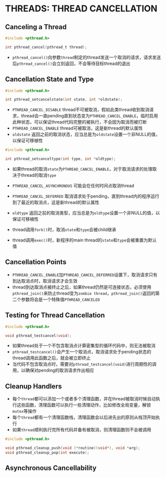 # THREADS: THREAD CANCELLATION

## Canceling a Thread
```c
#include <pthread.h>

int pthread_cancel(pthread_t thread);
```
- `pthread_cancel()`向参数`thread`制定的thread发送一个取消的请求，请求发送后`pthread_cancel()`会立刻返回，不会等待目标thread的退出

## Cancellation State and Type
```c
#include <pthread.h>

int pthread_setcancelstate(int state, int *oldstate);
```
- `PTHREAD_CANCEL_DISABLE` thread不可被取消，假如此类thread收到取消请求，thread会一直pending直到状态变为`PTHREAD_CANCEL_ENABLE`，临时启用此种状态，可以保证thread代码完整的被执行，不会因为取消而被打断
- `PTHREAD_CANCEL_ENABLE` thread可被取消，这是新thread的默认属性
- `oldstate` 返回之前的取消状态，应当总是为`oldstate`设置一个非NULL的值，以保证可移植性

```c
#include <pthread.h>

int pthread_setcanceltype(int type, int *oldtype);
```
- 如果thread的取消`state`为`PTHREAD_CANCEL_ENABLE`，对于取消请求的处理取决于thread的取消`type`
- `PTHREAD_CANCEL_ASYNCHRONOUS` 可能会在任何时间点取消thread
- `PTHREAD_CANCEL_DEFERRED` 取消请求处于pending，直到thread内的程序运行到了最近的取消点，这是新thread的默认属性
- `oldtype` 返回之前的取消类型，应当总是为`oldtype`设置一个非NULL的值，以保证可移植性

- thread调用`fork()`时，取消`state`和`type`会被child继承
- thread调用`exec()`时，新程序的main thread的`state`和`type`会被重置为默认值

## Cancellation Points
- `PTHREAD_CANCEL_ENABLE`加`PTHREAD_CANCEL_DEFERRED`设置下，取消请求只有到达取消点时，取消请求才会生效
- thread到达取消点被终止之后，如果thread仍然是可连接状态，必须使用`pthread_join()`来防止thread变为`zombie thread`，`pthread_join()`返回的第二个参数将会是一个特殊值`PTHREAD_CANCELED`

## Testing for Thread Cancellation
```c
#include <pthread.h>

void pthread_testcancel(void);
```
- 如果thread处于一个不包含取消点计算密集型的循环代码中，则无法被取消
- `pthread_testcancel()`会产生一个取消点，取消请求处于pending状态的thread调用此函数之后，就会被立即终止
- 当代码不包含取消点时，需要对`pthread_testcancel(void)`进行周期性的调用，以确保对pending的取消请求作出相应

## Cleanup Handlers
- 每个`thread`都可以添加一个或者多个清理函数，并在thread被取消时候自动执行这些函数，清理函数可以执行一些清理动作，比如修改全局变量，解锁`mutex`等操作
- 每个`thread`都有一个清理函数栈，清理函数会以后进先出的原则从栈顶开始执行
- 如果`thread`顺利执行完所有代码并备有被取消，则清理函数则不会被调用

```c
#include <pthread.h>

void pthread_cleanup_push(void (*routine)(void*), void *arg);
void pthread_cleanup_pop(int execute);
```

## Asynchronous Cancellability